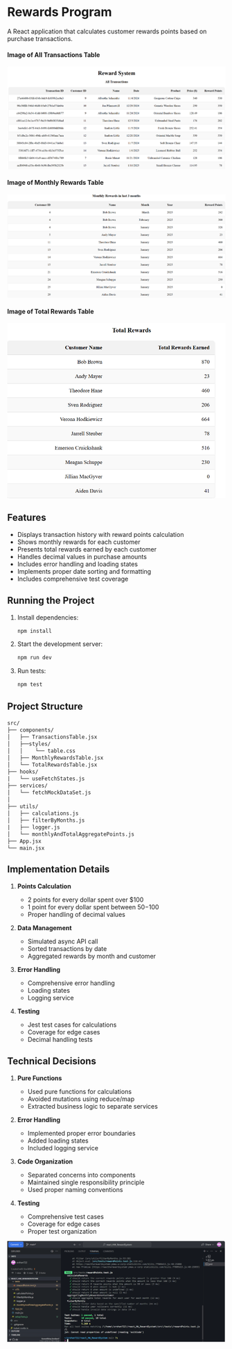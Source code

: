 # Rewards Program

A React application that calculates customer rewards points based on purchase transactions.

#### Image of All Transactions Table
![All Transactions](./public/images/imageOfAllTransactionsTable.png)

#### Image of Monthly Rewards Table
![Monthly Rewards](./public/images/imageOfMonthlyRewardsTable.png)

#### Image of Total Rewards Table
![Total Rewards Table](./public/images/imageOfTotalRewardsTable.png)


## Features

- Displays transaction history with reward points calculation
- Shows monthly rewards for each customer
- Presents total rewards earned by each customer
- Handles decimal values in purchase amounts
- Includes error handling and loading states
- Implements proper date sorting and formatting
- Includes comprehensive test coverage
## Running the Project

1. Install dependencies:

   ```bash
   npm install
   ```

2. Start the development server:

   ```bash
   npm run dev
   ```

3. Run tests:
   ```bash
   npm test
   ```

## Project Structure

```
src/
├── components/
│   ├── TransactionsTable.jsx
│   ├──styles/
│   │    └── table.css
│   ├── MonthlyRewardsTable.jsx
│   └── TotalRewardsTable.jsx
├── hooks/
|   └── useFetchStates.js
├── services/
│   └── fetchMockDataSet.js
│
├── utils/
│   ├── calculations.js
│   ├── filterByMonths.js
|   ├── logger.js
│   └── monthlyAndTotalAggregatePoints.js
├── App.jsx
└── main.jsx
```

## Implementation Details

1. **Points Calculation**

   - 2 points for every dollar spent over $100
   - 1 point for every dollar spent between $50-$100
   - Proper handling of decimal values

2. **Data Management**

   - Simulated async API call
   - Sorted transactions by date
   - Aggregated rewards by month and customer

3. **Error Handling**

   - Comprehensive error handling
   - Loading states
   - Logging service

4. **Testing**
   - Jest test cases for calculations
   - Coverage for edge cases
   - Decimal handling tests


## Technical Decisions

1. **Pure Functions**

   - Used pure functions for calculations
   - Avoided mutations using reduce/map
   - Extracted business logic to separate services

2. **Error Handling**

   - Implemented proper error boundaries
   - Added loading states
   - Included logging service

3. **Code Organization**

   - Separated concerns into components
   - Maintained single responsibility principle
   - Used proper naming conventions

4. **Testing**
   - Comprehensive test cases
   - Coverage for edge cases
   - Proper test organization

![Image Of Passed Test Cases](./public/images/imageOfTestCases.png)
